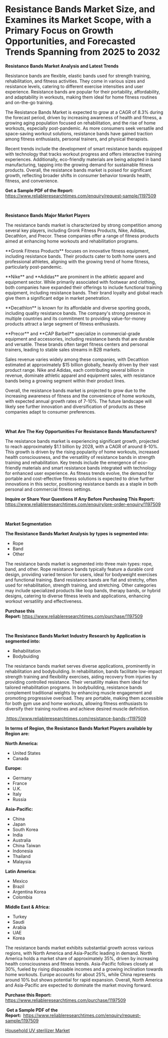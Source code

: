 <p><h1>Resistance Bands Market Size, and Examines its Market Scope, with a Primary Focus on Growth Opportunities, and Forecasted Trends Spanning from 2025 to 2032</h1></p><p><strong>Resistance Bands Market Analysis and Latest Trends</strong></p>
<p><p>Resistance bands are flexible, elastic bands used for strength training, rehabilitation, and fitness activities. They come in various sizes and resistance levels, catering to different exercise intensities and user experience. Resistance bands are popular for their portability, affordability, and adaptability in workouts, making them ideal for home fitness routines and on-the-go training.</p><p>The Resistance Bands Market is expected to grow at a CAGR of 8.3% during the forecast period, driven by increasing awareness of health and fitness, a growing aging population focused on rehabilitation, and the rise of home workouts, especially post-pandemic. As more consumers seek versatile and space-saving workout solutions, resistance bands have gained traction among fitness enthusiasts, personal trainers, and physical therapists.</p><p>Recent trends include the development of smart resistance bands equipped with technology that tracks workout progress and offers interactive training experiences. Additionally, eco-friendly materials are being adopted in band manufacturing, tapping into the growing demand for sustainable fitness products. Overall, the resistance bands market is poised for significant growth, reflecting broader shifts in consumer behavior towards health, fitness, and convenience.</p></p>
<p><strong>Get a Sample PDF of the Report:&nbsp;</strong> <a href="https://www.reliableresearchtimes.com/enquiry/request-sample/1197509?utm_campaign=2638&utm_medium=2&utm_source=Github&utm_content=ia&utm_term=05042025&utm_id=resistance-bands">https://www.reliableresearchtimes.com/enquiry/request-sample/1197509</a></p>
<p>&nbsp;</p>
<p><strong>Resistance Bands Major Market Players</strong></p>
<p><p>The resistance bands market is characterized by strong competition among several key players, including Gronk Fitness Products, Nike, Adidas, Decathlon, and Precor. These companies offer a range of fitness products aimed at enhancing home workouts and rehabilitation programs.</p><p>**Gronk Fitness Products** focuses on innovative fitness equipment, including resistance bands. Their products cater to both home users and professional athletes, aligning with the growing trend of home fitness, particularly post-pandemic.</p><p>**Nike** and **Adidas** are prominent in the athletic apparel and equipment sector. While primarily associated with footwear and clothing, both companies have expanded their offerings to include functional training equipment, including resistance bands. Their brand loyalty and global reach give them a significant edge in market penetration.</p><p>**Decathlon** is known for its affordable and diverse sporting goods, including quality resistance bands. The company's strong presence in multiple countries and its commitment to providing value-for-money products attract a large segment of fitness enthusiasts.</p><p>**Precor** and **CAP Barbell** specialize in commercial-grade equipment and accessories, including resistance bands that are durable and versatile. These brands often target fitness centers and personal trainers, leading to stable sales streams in B2B markets.</p><p>Sales revenue varies widely among these companies, with Decathlon estimated at approximately $15 billion globally, heavily driven by their vast product range. Nike and Adidas, each contributing several billion in revenue, dominate athletic apparel and equipment sales, with resistance bands being a growing segment within their product lines.</p><p>Overall, the resistance bands market is projected to grow due to the increasing awareness of fitness and the convenience of home workouts, with expected annual growth rates of 7-10%. The future landscape will likely see further innovation and diversification of products as these companies adapt to consumer preferences.</p></p>
<p>&nbsp;</p>
<p><strong>What Are The Key Opportunities For Resistance Bands Manufacturers?</strong></p>
<p><p>The resistance bands market is experiencing significant growth, projected to reach approximately $1.1 billion by 2028, with a CAGR of around 8-10%. This growth is driven by the rising popularity of home workouts, increased health consciousness, and the versatility of resistance bands in strength training and rehabilitation. Key trends include the emergence of eco-friendly materials and smart resistance bands integrated with technology for enhanced user experience. As fitness trends evolve, the demand for portable and cost-effective fitness solutions is expected to drive further innovations in this sector, positioning resistance bands as a staple in both personal and commercial fitness settings.</p></p>
<p><strong>Inquire or Share Your Questions If Any Before Purchasing This Report:</strong> <a href="https://www.reliableresearchtimes.com/enquiry/pre-order-enquiry/1197509?utm_campaign=2638&utm_medium=2&utm_source=Github&utm_content=ia&utm_term=05042025&utm_id=resistance-bands">https://www.reliableresearchtimes.com/enquiry/pre-order-enquiry/1197509</a></p>
<p>&nbsp;</p>
<p><strong>Market Segmentation</strong></p>
<p><strong>The Resistance Bands Market Analysis by types is segmented into:</strong></p>
<p><ul><li>Rope</li><li>Band</li><li>Other</li></ul></p>
<p><p>The resistance bands market is segmented into three main types: rope, band, and other. Rope resistance bands typically feature a durable cord design, providing varied tension for users, ideal for bodyweight exercises and functional training. Band resistance bands are flat and stretchy, often used for rehabilitation, strength training, and stretching. Other categories may include specialized products like loop bands, therapy bands, or hybrid designs, catering to diverse fitness levels and applications, enhancing workout versatility and effectiveness.</p></p>
<p><strong>Purchase this Report:&nbsp;</strong><a href="https://www.reliableresearchtimes.com/purchase/1197509?utm_campaign=2638&utm_medium=2&utm_source=Github&utm_content=ia&utm_term=05042025&utm_id=resistance-bands">https://www.reliableresearchtimes.com/purchase/1197509</a></p>
<p>&nbsp;</p>
<p><strong>The Resistance Bands Market Industry Research by Application is segmented into:</strong></p>
<p><ul><li>Rehabilitation</li><li>Bodybuiding</li></ul></p>
<p><p>The resistance bands market serves diverse applications, prominently in rehabilitation and bodybuilding. In rehabilitation, bands facilitate low-impact strength training and flexibility exercises, aiding recovery from injuries by providing controlled resistance. Their versatility makes them ideal for tailored rehabilitation programs. In bodybuilding, resistance bands complement traditional weights by enhancing muscle engagement and promoting progressive overload. They are portable, making them accessible for both gym use and home workouts, allowing fitness enthusiasts to diversify their training routines and achieve desired muscle definition.</p></p>
<p><a href="https://www.reliableresearchtimes.com/resistance-bands-r1197509?utm_campaign=2638&utm_medium=2&utm_source=Github&utm_content=ia&utm_term=05042025&utm_id=resistance-bands">&nbsp;https://www.reliableresearchtimes.com/resistance-bands-r1197509</a></p>
<p><strong>In terms of Region, the Resistance Bands Market Players available by Region are:</strong></p>
<p>
    <p> <strong> North America: </strong>
        <ul>
            <li>United States</li>
            <li>Canada</li>
        </ul>
        </p> 
    <p> <strong> Europe: </strong>
        <ul>
            <li>Germany</li>
            <li>France</li>
            <li>U.K.</li>
            <li>Italy</li>
            <li>Russia</li>
        </ul>
        </p> 
    <p> <strong> Asia-Pacific: </strong>
        <ul>
            <li>China</li>
            <li>Japan</li>
            <li>South Korea</li>
            <li>India</li>
            <li>Australia</li>
            <li>China Taiwan</li>
            <li>Indonesia</li>
            <li>Thailand</li>
            <li>Malaysia</li>
        </ul>
        </p> 
    <p> <strong> Latin America: </strong>
        <ul>
            <li>Mexico</li>
            <li>Brazil</li>
            <li>Argentina Korea</li>
            <li>Colombia</li>
        </ul>
        </p> 
    <p> <strong> Middle East & Africa: </strong>
        <ul>
            <li>Turkey</li>
            <li>Saudi</li>
            <li>Arabia</li>
            <li>UAE</li>
            <li>Korea</li>
        </ul>
    </p>
    </p>
<p><p>The resistance bands market exhibits substantial growth across various regions, with North America and Asia-Pacific leading in demand. North America holds a market share of approximately 35%, driven by increasing health consciousness and fitness trends. Asia-Pacific follows closely at 30%, fueled by rising disposable incomes and a growing inclination towards home workouts. Europe accounts for about 25%, while China represents around 10% but shows potential for rapid expansion. Overall, North America and Asia-Pacific are expected to dominate the market moving forward.</p></p>
<p><strong>Purchase this Report: </strong><a href="https://www.reliableresearchtimes.com/purchase/1197509?utm_campaign=2638&utm_medium=2&utm_source=Github&utm_content=ia&utm_term=05042025&utm_id=resistance-bands">https://www.reliableresearchtimes.com/purchase/1197509</a></p>
<p>&nbsp;<strong>Get a Sample PDF of the Report:&nbsp;&nbsp;</strong><a href="https://www.reliableresearchtimes.com/enquiry/request-sample/1197509?utm_campaign=2638&utm_medium=2&utm_source=Github&utm_content=ia&utm_term=05042025&utm_id=resistance-bands">https://www.reliableresearchtimes.com/enquiry/request-sample/1197509</a></p>
<p><strong></strong></p>
<p><p><a href="https://github.com/waverlyam689/Market-Research-Report-List-1/blob/main/household-uv-sterilizer-market.md?utm_campaign=2638&utm_medium=2&utm_source=Github&utm_content=ia&utm_term=05042025&utm_id=resistance-bands">Household UV sterilizer Market</a></p></p>